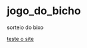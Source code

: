 # jogo_do_bicho
sorteio do bixo

[teste o site](https://runnanc-137.github.io/WebSite-s/Jogo_Do_Bixo)
